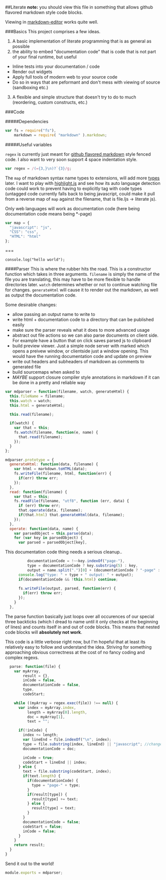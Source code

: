 ##Literate 
__note:__ you should view this file in something that allows github flavored markdown style code blocks.

Viewing in [markdown-editor](http://jbt.github.io/markdown-editor/) works quite well.

###Basics
This project comprises a few ideas.

1. A basic implementation of literate programming that is as general as possible
2. the ability to embed "documentation code" that is code that is not part of your final runtime, but useful
  * Inline tests into your documentation / code
  * Render out widgets
  * Apply full tools of modern web to your source code
  * Do so in ways that are peformant and don't mess with viewing of source (sandboxing etc.)
3. A flexible and simple structure that doesn't try to do to much (reordering, custom constructs, etc.)

###Code

#####Dependencies 

```javascript
var fs = require("fs"),
    markdown = require( "markdown" ).markdown;

```

#####Useful variables

`regex` is currently just meant for [github flavored markdown](https://help.github.com/articles/github-flavored-markdown) style fenced code. I also want to very soon support 4 space indentation style. 

```javascript
var regex = /(={3,}\n)?`{3}/g;
```

The `map` of markdown syntax name types to extensions, will add more [types](https://github.com/github/linguist/blob/master/lib/linguist/languages.yml) later. I want to play with [highlight.js](https://www.npmjs.org/package/highlight) and see how its auto language detection code could work to prevent having to explicitly tag with code types (untagged code currently falls back to being javascript, could make it pull from a reverse map of `map` against the filename, that is file.ljs -> literate js).

Only web languages will work as documentation code (here being documentation code means being *-page)
```javascript
var map = {
  "javascript": "js",
  "CSS": "css",
  "HTML": "html"
};
```

===
```
console.log("hello world");
```


####Parser
This is where the rubber hits the road. This is a constructor function which takes in three arguments. `filename` is simply the name of the file you are translating, this may have to be more flexible to handle directories later. `watch` determines whether or not to continue watching file for changes. `generateHtml` will cause it to render out the markdown, as well as output the documentation code. 

Some desirable changes:

  * allow passing an output name to write to
  * write html + documentation code to a directory that can be published easily
  * make sure the parser reveals what it does to more advanced usage
  * abstract out file actions so we can also parse documents on client side. For example have a button that on click saves parsed js to clipboard
  * build preview viewer. Just a simple node server with marked which opens a preivew window, or clientside just a window opening. This would have the running documentation code and update on preview
  * write out headers and subheaders of markdown as comments to generated file
  * build sourcemaps when asked to
  * *MAYBE* support closure compiler style annotations in markdown if it can be done in a pretty and reliable way

```javascript
var mdparser = function(filename, watch, generateHtml) {
  this.fileName = filename;
  this.watch = watch;
  this.html = generateHtml;

  this.read(filename);

  if(watch) {
    var that = this;
    fs.watch(filename, function(e, name) {
      that.read(filename);
    });
  } 
};

mdparser.prototype = {
  generateHtml: function(data, filename) {
    var html = markdown.toHTML(data);
    fs.writeFile(filename, html, function(err) {
      if(err) throw err;
    });
  },
  read: function(filename) {
    var that = this;
    fs.readFile(filename, "utf8", function (err, data) {
      if (err) throw err;
      that.operate(data, filename);
      if(that.html) that.generateHtml(data, filename);
    });
  },
  operate: function(data, name) {
    var parsedObject = this.parse(data);
    for (var key in parsedObject) {
      var parsed = parsedObject[key],
```

This documentation code thing needs a serious cleanup..

```javascript
          documentationCode = !~~key.indexOf("page-"),
          type = documentationCode ? key.substring(5) : key,
          output = name.split(".")[0] + (documentationCode ? "-page" : "") + "." + map[type];
      console.log("type: " + type + " output: " + output);
      if(documentationCode && !this.html) continue;
      
      fs.writeFile(output, parsed, function(err) {
        if(err) throw err;
      });
    }
  },
```

The parse function basically just loops over all occurences of our special three backticks (which I dread to name until it only checks at the beginning of lines) and counts itself in and out of code blocks. This means that nested code blocks will __absolutely not work__. 

This code is a little verbose right now, but I'm hopeful that at least its relatively easy to follow and understand the idea. Striving for something approaching obvious correctness at the cost of no fancy coding and complex regexs.

```javascript
  parse: function(file) {
    var myArray,
        result = {},
        inCode = false,
        documentationCode = false,
        type,
        codeStart;

    while ((myArray = regex.exec(file)) !== null) {
      var index = myArray.index,
      	  length = myArray[0].length,
          doc = myArray[1],
          text = "";

      if(!inCode) {
        index += length;
        var lineEnd = file.indexOf("\n", index);
        type = file.substring(index, lineEnd) || "javascript"; //change to inferred page type later
        documentationCode = doc;

        inCode = true;
        codeStart = lineEnd || index;
      } else {
        text = file.substring(codeStart, index);
        if(text.length) {
          if(documentationCode) {
            type = "page-" + type;
          }
          if(result[type]) {
            result[type] += text;
          } else {
            result[type] = text;
          }
        }
        documentationCode = false;
        codeStart = false;
        inCode = false;
      }
    }
    return result;
  }
}
```
Send it out to the world!

```javascript
module.exports = mdparser;
```

